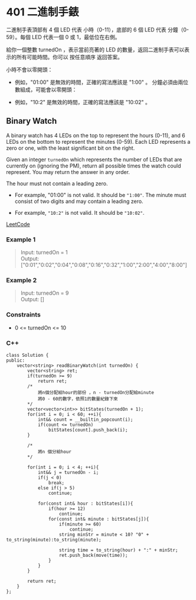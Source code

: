 # 401 二進制手錶

二進制手表頂部有 4 個 LED 代表 小時（0-11），底部的 6 個 LED 代表 分鐘（0-59）。每個 LED 代表一個 0 或 1，最低位在右側。

給你一個整數 turnedOn ，表示當前亮著的 LED 的數量，返回二進制手表可以表示的所有可能時間。你可以 按任意順序 返回答案。

小時不會以零開頭：

* 例如，"01:00" 是無效的時間，正確的寫法應該是 "1:00" 。
分鐘必須由兩位數組成，可能會以零開頭：

* 例如，"10:2" 是無效的時間，正確的寫法應該是 "10:02" 。

##  Binary Watch

A binary watch has 4 LEDs on the top to represent the hours (0-11), and 6 LEDs on the bottom to represent the minutes (0-59). Each LED represents a zero or one, with the least significant bit on the right.

Given an integer `turnedOn` which represents the number of LEDs that are currently on (ignoring the PM), return all possible times the watch could represent. You may return the answer in any order.

The hour must not contain a leading zero.

* For example, "01:00" is not valid. It should be `"1:00"`.
The minute must consist of two digits and may contain a leading zero.

* For example, `"10:2"` is not valid. It should be `"10:02"`.

[LeetCode](https://leetcode.cn/problems/binary-watch/)

### Example 1

> Input: turnedOn = 1  
Output: ["0:01","0:02","0:04","0:08","0:16","0:32","1:00","2:00","4:00","8:00"]  


### Example 2

> Input: turnedOn = 9  
Output: []


### Constraints

* 0 <= turnedOn <= 10


### C++ 

```
class Solution {
public:
    vector<string> readBinaryWatch(int turnedOn) { 
        vector<string> ret;
        if(turnedOn >= 9)
            return ret;
        /*
            將n個分配給hour的部份 ，n - turnedOn分配給minute
            將0 - 60的數字，依照1的數量紀錄下來
        */
        vector<vector<int>> bitStates(turnedOn + 1);
        for(int i = 0; i < 60; ++i){
            int&& count = __builtin_popcount(i);
            if(count <= turnedOn)
                bitStates[count].push_back(i);
        }
        
        /*
            將n 個分給hour
        */       

        for(int i = 0; i < 4; ++i){
            int&& j = turnedOn - i;
            if(j < 0)
                break;
            else if(j > 5)
                continue;
            
            for(const int& hour : bitStates[i]){
                if(hour >= 12)
                    continue;
                for(const int& minute : bitStates[j]){
                    if(minute >= 60)
                        continue;
                    string minStr = minute < 10? "0" + to_string(minute):to_string(minute);

                    string time = to_string(hour) + ":" + minStr;
                    ret.push_back(move(time));
                }
            }
        }

        return ret;
    }
};
```